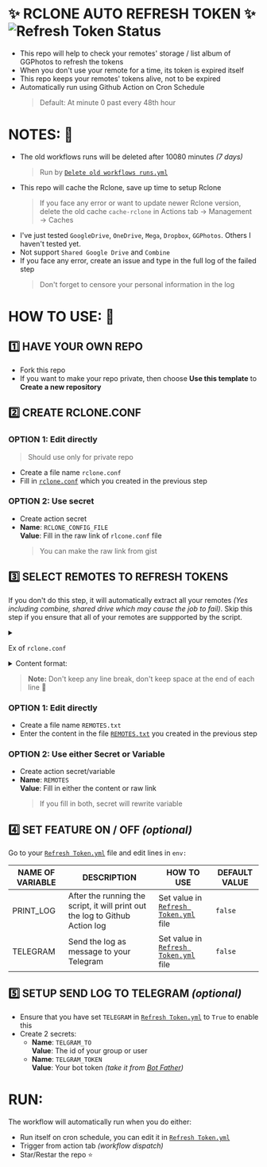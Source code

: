 # ✨ RCLONE AUTO REFRESH TOKEN ✨ ![Refresh Token Status](https://github.com/KevinNitroG/Rclone-Auto-Refresh-Token/actions/workflows/Refresh%20Token.yml/badge.svg?branch=main)

- This repo will help to check your remotes' storage / list album of GGPhotos to refresh the tokens
- When you don't use your remote for a time, its token is expired itself
- This repo keeps your remotes' tokens alive, not to be expired
- Automatically run using Github Action on Cron Schedule
  > Default: At minute 0 past every 48th hour

# NOTES: 📝

- The old workflows runs will be deleted after 10080 minutes _(7 days)_
  > Run by [`Delete old workflows runs.yml`](.github/workflows/Delete%20old%20workflows%20runs.yml)
- This repo will cache the Rclone, save up time to setup Rclone
  > If you face any error or want to update newer Rclone version, delete the old cache `cache-rclone` in Actions tab → Management → Caches
- I've just tested `GoogleDrive`, `OneDrive`, `Mega`, `Dropbox`, `GGPhotos`. Others I haven't tested yet.
- Not support `Shared Google Drive` and `Combine`
- If you face any error, create an issue and type in the full log of the failed step
  > Don't forget to censore your personal information in the log

# HOW TO USE: 📃

## 1️⃣ HAVE YOUR OWN REPO

- Fork this repo
- If you want to make your repo private, then choose **Use this template** to **Create a new repository**

## 2️⃣ CREATE RCLONE.CONF

### OPTION 1: Edit directly

> Should use only for private repo

- Create a file name `rclone.conf`
- Fill in [`rclone.conf`][rclone.conf] which you created in the previous step

### OPTION 2: Use secret

- Create action secret
- **Name**: `RCLONE_CONFIG_FILE`<br>**Value**: Fill in the raw link of `rlcone.conf` file
  > You can make the raw link from gist

## 3️⃣ SELECT REMOTES TO REFRESH TOKENS

If you don't do this step, it will automatically extract all your remotes _(Yes including combine, shared drive which may cause the job to fail)_. Skip this step if you ensure that all of your remotes are suppported by the script.

<Details>
<summary>

Ex of `rclone.conf`

</summary>

```rclone.conf
[Gugu drai] <-- Take note of this remote name
type = drive
scope = drive
token = {...}
...
```

</Details>

<Details>
<summary>
Content format:
</summary>

```REMOTES.txt
Gugu drai
1Drai
...
GGPhotosMain
Oops
```

</Details>

> **Note:** Don't keep any line break, don't keep space at the end of each line 🥴

### OPTION 1: Edit directly

- Create a file name `REMOTES.txt`
- Enter the content in the file [`REMOTES.txt`][REMOTES.txt] you created in the previous step

### OPTION 2: Use either Secret or Variable

- Create action secret/variable
- **Name**: `REMOTES`<br>**Value**: Fill in either the content or raw link
  > If you fill in both, secret will rewrite variable

## 4️⃣ SET FEATURE ON / OFF _(optional)_

Go to your [`Refresh Token.yml`][Refresh Token.yml] file and edit lines in `env:`

| NAME OF VARIABLE | DESCRIPTION                                                                  | HOW TO USE                                                                         | DEFAULT VALUE |
| ---------------- | ---------------------------------------------------------------------------- | ---------------------------------------------------------------------------------- | ------------- |
| PRINT_LOG        | After the running the script, it will print out the log to Github Action log | Set value in [`Refresh Token.yml`](.github/workflows/Refresh%20Token.yml#L15) file | `false`       |
| TELEGRAM         | Send the log as message to your Telegram                                     | Set value in [`Refresh Token.yml`](.github/workflows/Refresh%20Token.yml#L16) file | `false`       |

## 5️⃣ SETUP SEND LOG TO TELEGRAM _(optional)_

- Ensure that you have set `TELEGRAM` in [`Refresh Token.yml`][Refresh Token.yml] to `True` to enable this
- Create 2 secrets:
  - **Name**: `TELGRAM_TO`<br>**Value**: The id of your group or user
  - **Name**: `TELGRAM_TOKEN`<br>**Value**: Your bot token _(take it from [Bot Father](https://t.me/BotFather))_

# RUN:

The workflow will automatically run when you do either:

- Run itself on cron schedule, you can edit it in [`Refresh Token.yml`](.github/workflows/Refresh%20Token.yml#L8)
- Trigger from action tab _(workflow dispatch)_
- Star/Restar the repo ⭐

<!-- Foot Notes -->

[rclone.conf]: rclone.conf
[REMOTES.txt]: REMOTES.txt
[Refresh Token.yml]: .github/workflows/Refresh%20Token.yml
